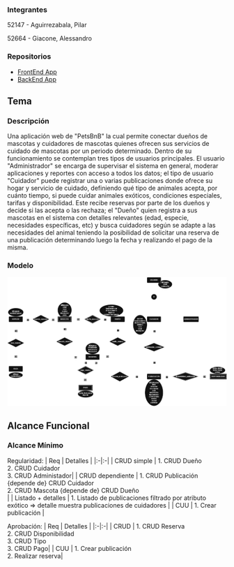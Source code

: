 ### Integrantes

52147 - Aguirrezabala, Pilar

52664 - Giacone, Alessandro

### Repositorios

* [FrontEnd App](https://github.com/AleGiacone/FrontEnd)
* [BackEnd App](https://github.com/AleGiacone/BackEnd)

## Tema
### Descripción
Una aplicación web de "PetsBnB" la cual permite conectar dueños de mascotas y cuidadores de mascotas quienes ofrecen sus servicios de cuidado de mascotas por un periodo determinado. Dentro de su funcionamiento se contemplan tres tipos de usuarios principales. El usuario "Administrador" se encarga de supervisar el sistema en general, moderar aplicaciones y reportes con acceso a todos los datos; el tipo de usuario "Cuidador" puede registrar una o varias publicaciones donde ofrece su hogar y servicio de cuidado, definiendo qué tipo de animales acepta, por cuánto tiempo, si puede cuidar animales exóticos, condiciones especiales, tarifas y disponibilidad. Este recibe reservas por parte de los dueños y decide si las acepta o las rechaza; el "Dueño" quien registra a sus mascotas en el sistema con detalles relevantes (edad, especie, necesidades específicas, etc) y busca cuidadores según se adapte a las necesidades del animal teniendo la posibilidad de solicitar una reserva de una publicación determinando luego la fecha y realizando el pago de la misma.

### Modelo
![Modelo de Dominio](PetsBnB.png)


## Alcance Funcional
### Alcance Mínimo
Regularidad:
| Req  | Detalles |
|:-|:-|
| CRUD simple   | 1. CRUD Dueño <br> 2. CRUD Cuidador <br> 3. CRUD Administador|
| CRUD dependiente      | 1. CRUD Publicación {depende de} CRUD Cuidador <br> 2. CRUD Mascota {depende de} CRUD Dueño <br>  |
| Listado + detalles  | 1. Listado de publicaciones filtrado por atributo exótico => detalle muestra publicaciones de cuidadores |
| CUU | 1. Crear publicación |

Aprobación:
| Req  | Detalles |
|:-|:-|
| CRUD | 1. CRUD Reserva  <br> 2. CRUD Disponibilidad <br> 3. CRUD Tipo  <br> 3. CRUD Pago|
| CUU | 1. Crear publicación  <br> 2. Realizar reserva|
